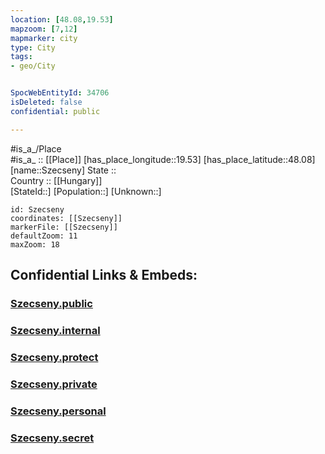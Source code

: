 ```yaml
---
location: [48.08,19.53] 
mapzoom: [7,12] 
mapmarker: city 
type: City
tags:
- geo/City


SpocWebEntityId: 34706
isDeleted: false
confidential: public

---
```

#is_a_/Place  
#is_a_ :: [[Place]] 
[has_place_longitude::19.53] 
[has_place_latitude::48.08] 
[name::Szecseny] 
State ::  
Country :: [[Hungary]]  
[StateId::] 
[Population::] 
[Unknown::] 


```leaflet
id: Szecseny
coordinates: [[Szecseny]] 
markerFile: [[Szecseny]] 
defaultZoom: 11 
maxZoom: 18
```


## Confidential Links & Embeds: 

### [Szecseny.public](/_public/\Earth\Continent\Europe\Europe~East\Hungary\Counties~Hungary\Bács-Kiskun\Nógrád\CitySzecseny.public.md) 

### [Szecseny.internal](/_internal/\Earth\Continent\Europe\Europe~East\Hungary\Counties~Hungary\Bács-Kiskun\Nógrád\CitySzecseny.internal.md) 

### [Szecseny.protect](/_protect/\Earth\Continent\Europe\Europe~East\Hungary\Counties~Hungary\Bács-Kiskun\Nógrád\CitySzecseny.protect.md) 

### [Szecseny.private](/_private/\Earth\Continent\Europe\Europe~East\Hungary\Counties~Hungary\Bács-Kiskun\Nógrád\CitySzecseny.private.md) 

### [Szecseny.personal](/_personal/\Earth\Continent\Europe\Europe~East\Hungary\Counties~Hungary\Bács-Kiskun\Nógrád\CitySzecseny.personal.md) 

### [Szecseny.secret](/_secret/\Earth\Continent\Europe\Europe~East\Hungary\Counties~Hungary\Bács-Kiskun\Nógrád\CitySzecseny.secret.md)

